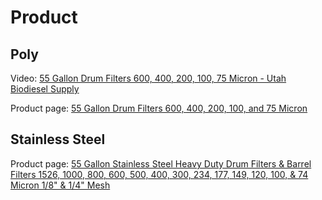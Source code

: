 # Product
## Poly
Video: [55 Gallon Drum Filters 600, 400, 200, 100, 75 Micron - Utah Biodiesel Supply](https://youtu.be/0hfVIHpqWGc)

Product page: [55 Gallon Drum Filters 600, 400, 200, 100, and 75 Micron](https://www.utahbiodieselsupply.com/filters55gallon.php)

## Stainless Steel

Product page: [55 Gallon Stainless Steel Heavy Duty Drum Filters & Barrel Filters
1526, 1000, 800, 600, 500, 400, 300, 234,
177, 149, 120, 100, & 74 Micron
1/8" & 1/4" Mesh](https://www.utahbiodieselsupply.com/filtersstainlessdrum.php)
